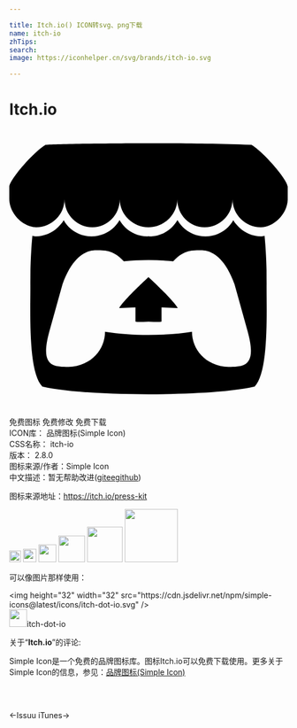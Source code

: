 ```yaml
---

title: Itch.io() ICON转svg、png下载
name: itch-io
zhTips: 
search: 
image: https://iconhelper.cn/svg/brands/itch-io.svg

---
```


# Itch.io  <small style="font-size: 60%;font-weight: 100"></small>

<div id="svg" class="svg-wrap">
<svg role="img" xmlns="http://www.w3.org/2000/svg" viewBox="0 0 24 24"><title>Itch.io icon</title><path d="M3.129 1.338c-1.047 0.622-3.109 2.991-3.129 3.612v1.029c0 1.304 1.219 2.45 2.325 2.45 1.329 0 2.436-1.101 2.436-2.408 0 1.307 1.069 2.408 2.398 2.408s2.364-1.101 2.364-2.408c0 1.307 1.137 2.408 2.466 2.408h0.024c1.329 0 2.466-1.101 2.466-2.408 0 1.307 1.035 2.408 2.364 2.408s2.398-1.101 2.398-2.408c0 1.307 1.107 2.408 2.436 2.408 1.107 0 2.325-1.146 2.325-2.45v-1.029c-0.020-0.621-2.082-2.991-3.129-3.612-3.254-0.114-5.51-0.134-8.871-0.133s-7.945 0.053-8.871 0.133zM9.506 7.815c-0.133 0.23-0.288 0.428-0.467 0.601l-0.001 0.001c-0.502 0.49-1.189 0.794-1.947 0.794-0.001 0-0.002 0-0.003 0-0.759 0-1.447-0.303-1.949-0.795l0 0c-0.182-0.178-0.32-0.368-0.446-0.59l-0.001 0c-0.126 0.222-0.302 0.412-0.485 0.59-0.502 0.491-1.19 0.794-1.949 0.794-0.001 0-0.002 0-0.003 0h0c-0.091 0-0.186-0.025-0.263-0.052-0.107 1.112-0.152 2.175-0.168 2.95l-0 0.004c-0.002 0.394-0.004 0.717-0.006 1.167 0.021 2.334-0.231 7.564 1.029 8.849 1.953 0.455 5.546 0.663 9.151 0.664h0.001c3.605-0.001 7.198-0.209 9.151-0.664 1.26-1.285 1.008-6.516 1.029-8.849-0.002-0.45-0.004-0.773-0.006-1.167l-0-0.004c-0.016-0.775-0.061-1.838-0.168-2.95-0.077 0.026-0.172 0.052-0.263 0.052-0.001 0-0.002 0-0.002 0-0.759 0-1.447-0.303-1.949-0.795l0.001 0c-0.182-0.178-0.358-0.368-0.485-0.59l-0.001-0c-0.127 0.222-0.265 0.412-0.446 0.59-0.502 0.491-1.19 0.795-1.948 0.795-0.001 0-0.002 0-0.003 0h0c-0.758 0-1.445-0.304-1.947-0.795-0.179-0.174-0.334-0.372-0.461-0.589l-0.007-0.013c-0.132 0.23-0.286 0.428-0.463 0.602l-0 0c-0.502 0.491-1.19 0.795-1.949 0.795-0.001 0-0.002 0-0.003 0h0c-0.026 0-0.053-0.001-0.079-0.002h-0.001c-0.026 0.001-0.053 0.002-0.080 0.002-0.001 0-0.002 0-0.003 0-0.759 0-1.447-0.303-1.949-0.795l0.001 0c-0.178-0.174-0.331-0.372-0.456-0.589l-0.007-0.013zM7.502 10.406l-0 0.001h0.001c0.794 0.002 1.498 0 2.372 0.953 0.687-0.072 1.406-0.108 2.125-0.107h0.001c0.719-0.001 1.437 0.035 2.125 0.107 0.873-0.953 1.578-0.952 2.372-0.953h0.001l-0-0.001c0.375 0 1.875 0 2.92 2.935l1.122 4.026c0.832 2.995-0.266 3.069-1.636 3.071-2.031-0.076-3.156-1.551-3.156-3.026-1.124 0.184-2.436 0.276-3.748 0.276h-0.001c-1.312 0-2.624-0.092-3.748-0.276 0 1.475-1.125 2.95-3.156 3.026-1.37-0.003-2.468-0.076-1.636-3.071l1.123-4.026c1.045-2.935 2.545-2.935 2.92-2.935zM12 12.713v0.001c-0.002 0.002-2.138 1.964-2.523 2.662l1.399-0.056v1.22c0 0.057 0.561 0.034 1.123 0.008h0.001c0.562 0.026 1.123 0.049 1.123-0.008v-1.22l1.399 0.056c-0.384-0.698-2.523-2.662-2.523-2.662v-0.001l-0 0z"/></svg>
</div>
<detail full-name='itch-io'></detail>

<div class="detail-page">
<p>
<span><span class="badge-success badge">免费图标</span> <span class="badge-success badge">免费修改</span>  <span class="badge-success badge">免费下载</span> </span>
<br/>
<span>
ICON库：
<span class="badge-secondary badge">品牌图标(Simple Icon)</span> 
</span>
<br/>
<span>
CSS名称：
<span class="badge-secondary badge">itch-io</span> 
</span>

<br/>
<span>
版本：
<span class="badge-secondary badge">2.8.0</span> 
</span>
<br/>
<span>图标来源/作者：<span class="badge-light badge">Simple Icon</span></span> 
<br/>
<span class="zh-detail">中文描述：暂无<span class="help-link"><span>帮助改进</span>(<a href="https://gitee.com/liuwave/icon-helper/edit/master/json/brands/itch-io.json" target="_blank" rel="noopener noreferrer">gitee</a><a href="https://github.com/liuwave/icon-helper/edit/master/json/brands/itch-io.json" target="_blank" rel="noopener noreferrer">github</a></span>)</span><br/>
</p>
</div><div class="description description alert alert-light"><p>图标来源地址：<a href="https://itch.io/press-kit" target="_blank" rel="noopener noreferrer">https://itch.io/press-kit</a></p></div>
<div class="alert alert-dark">
<img height="21" width="21" src="https://cdn.jsdelivr.net/npm/simple-icons@latest/icons/itch-dot-io.svg" />
<img height="24" width="24" src="https://cdn.jsdelivr.net/npm/simple-icons@latest/icons/itch-dot-io.svg" />
<img height="32" width="32" src="https://cdn.jsdelivr.net/npm/simple-icons@latest/icons/itch-dot-io.svg" />
<img height="48" width="48" src="https://cdn.jsdelivr.net/npm/simple-icons@latest/icons/itch-dot-io.svg" />
<img height="64" width="64" src="https://cdn.jsdelivr.net/npm/simple-icons@latest/icons/itch-dot-io.svg" />
<img height="96" width="96" src="https://cdn.jsdelivr.net/npm/simple-icons@latest/icons/itch-dot-io.svg" />

</div>
<div>
  <p>可以像图片那样使用：    
  </p>
  <div class="alert alert-primary" style="font-size: 14px">
    &lt;img height="32" width="32" src="https://cdn.jsdelivr.net/npm/simple-icons@latest/icons/itch-dot-io.svg" /&gt;
    <copy-btn content='<img height="32" width="32" src="https://cdn.jsdelivr.net/npm/simple-icons@latest/icons/itch-dot-io.svg" />'></copy-btn>
  </div>
  <div class="alert alert-secondary">
    <img height="32" width="32" src="https://cdn.jsdelivr.net/npm/simple-icons@latest/icons/itch-dot-io.svg" />itch-dot-io
    <copy-btn content="itch-dot-io" btn-title="复制图标名称"></copy-btn>
  </div>
</div>
<div class="icon-detail__container">
<p>关于“<b>Itch.io</b>”的评论:</p>
</div>
<Vssue title="关于“Itch.io”的评论" />
<div><p>Simple Icon是一个免费的品牌图标库。图标Itch.io可以免费下载使用。更多关于  Simple Icon的信息，参见：<a target="_blank" href="https://iconhelper.cn/brands.html">品牌图标(Simple Icon)</a>
</p></div>


<div style="padding:2rem 0 " class="page-nav"><p class="inner"><span class="prev">←<router-link to="/icon/issuu.html">Issuu</router-link></span> <span class="next"><router-link to="/icon/itunes.html">iTunes</router-link>→</span></p></div>
